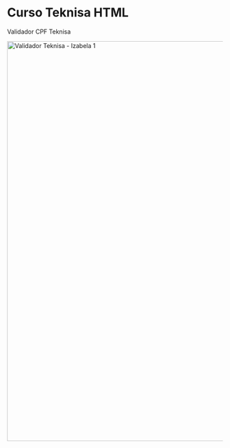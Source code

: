 
# Curso  Teknisa  HTML
Validador CPF Teknisa     


<img width="934" alt="Validador Teknisa - Izabela 1" src="https://github.com/IzabelaDedier/Teknisa/assets/136387190/58f0030d-d211-41a2-b537-83e69226d062">
